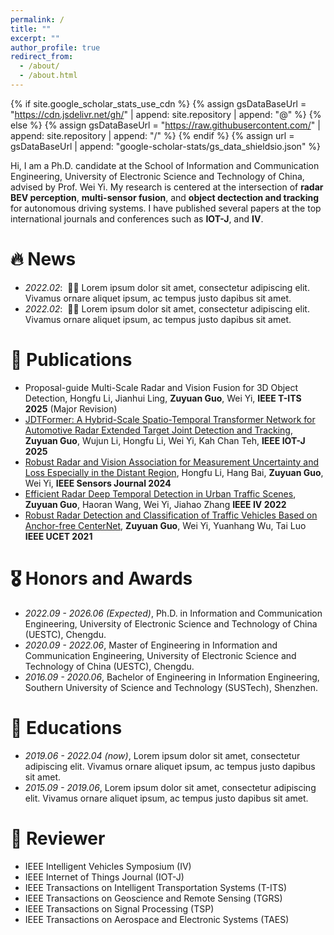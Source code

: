 ```yaml
---
permalink: /
title: ""
excerpt: ""
author_profile: true
redirect_from: 
  - /about/
  - /about.html
---
```


{% if site.google_scholar_stats_use_cdn %}
{% assign gsDataBaseUrl = "https://cdn.jsdelivr.net/gh/" | append: site.repository | append: "@" %}
{% else %}
{% assign gsDataBaseUrl = "https://raw.githubusercontent.com/" | append: site.repository | append: "/" %}
{% endif %}
{% assign url = gsDataBaseUrl | append: "google-scholar-stats/gs_data_shieldsio.json" %}

<span class='anchor' id='about-me'></span>

Hi, I am a Ph.D. candidate at the School of Information and Communication Engineering, University of Electronic Science and Technology of China, advised by Prof. Wei Yi. My research is centered at the intersection of **radar BEV perception**, **multi-sensor fusion**, and **object dectection and tracking** for autonomous driving systems. I have published several papers at the top international journals and conferences such as **IOT-J**, and **IV**.


# 🔥 News
- *2022.02*: &nbsp;🎉🎉 Lorem ipsum dolor sit amet, consectetur adipiscing elit. Vivamus ornare aliquet ipsum, ac tempus justo dapibus sit amet. 
- *2022.02*: &nbsp;🎉🎉 Lorem ipsum dolor sit amet, consectetur adipiscing elit. Vivamus ornare aliquet ipsum, ac tempus justo dapibus sit amet. 

# 📝 Publications 
- Proposal-guide Multi-Scale Radar and Vision Fusion for 3D Object Detection, Hongfu Li, Jianhui Ling, **Zuyuan Guo**, Wei Yi, **IEEE T-ITS 2025** (Major Revision)
- [JDTFormer: A Hybrid-Scale Spatio-Temporal Transformer Network for Automotive Radar Extended Target Joint Detection and Tracking](https://ieeexplore.ieee.org/document/10967504), **Zuyuan Guo**, Wujun Li, Hongfu Li, Wei Yi, Kah Chan Teh, **IEEE IOT-J 2025**
- [Robust Radar and Vision Association for Measurement Uncertainty and Loss Especially in the Distant Region](https://ieeexplore.ieee.org/abstract/document/10816336), Hongfu Li, Hang Bai, **Zuyuan Guo**, Wei Yi, **IEEE Sensors Journal 2024**
- [Efficient Radar Deep Temporal Detection in Urban Traffic Scenes](https://ieeexplore.ieee.org/document/9827053/), **Zuyuan Guo**, Haoran Wang, Wei Yi, Jiahao Zhang **IEEE IV 2022**
- [Robust Radar Detection and Classification of Traffic Vehicles Based on Anchor-free CenterNet](https://ieeexplore.ieee.org/abstract/document/9674952), **Zuyuan Guo**, Wei Yi, Yuanhang Wu, Tai Luo **IEEE UCET 2021**

# 🎖 Honors and Awards
- *2022.09 - 2026.06 (Expected)*, Ph.D. in Information and Communication Engineering, University of Electronic Science and Technology of China (UESTC), Chengdu.
- *2020.09 - 2022.06*, Master of Engineering in Information and Communication Engineering, University of Electronic Science and Technology of China (UESTC), Chengdu.
- *2016.09 - 2020.06*, Bachelor of Engineering in Information Engineering, Southern University of Science and Technology (SUSTech), Shenzhen.

# 📖 Educations
- *2019.06 - 2022.04 (now)*, Lorem ipsum dolor sit amet, consectetur adipiscing elit. Vivamus ornare aliquet ipsum, ac tempus justo dapibus sit amet. 
- *2015.09 - 2019.06*, Lorem ipsum dolor sit amet, consectetur adipiscing elit. Vivamus ornare aliquet ipsum, ac tempus justo dapibus sit amet. 

# 💬 Reviewer
- IEEE Intelligent Vehicles Symposium (IV)
- IEEE Internet of Things Journal (IOT-J)
- IEEE Transactions on Intelligent Transportation Systems (T-ITS)
- IEEE Transactions on Geoscience and Remote Sensing (TGRS)
- IEEE Transactions on Signal Processing (TSP)
- IEEE Transactions on Aerospace and Electronic Systems (TAES)
